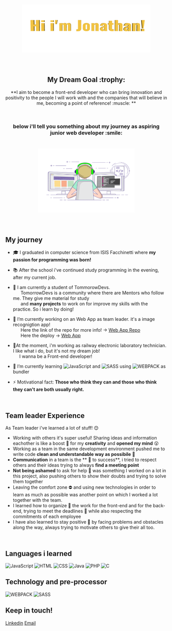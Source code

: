 <h1 align="center"><img src="https://github.com/JonathanMauroFerrara/JonathanMauroFerrara/blob/main/Assets/jonathan.gif" alt = "hi" width="400px" height="150px"></h1>
<br>
<h2 align="center"> My Dream Goal :trophy: </h2>
<p align="center">**I aim to become a front-end developer who can bring innovation and positivity to the people I will work with and the companies that will believe in me, becoming a point of reference! :muscle: **</p> 
<br>
<h3 align="center">below i'll tell you something about my journey as aspiring junior web developer :smile:</h3>
<h1 align="center"><img src="https://github.com/JonathanMauroFerrara/JonathanMauroFerrara/blob/main/Assets/Coding-guy-2.gif" alt = "hi" width="300px" height="200px"></h1>
<br>






### <h2>My journey</h2> 
- :mortar_board: I graduated in computer science from ISIS Facchinetti where **my passion for programming was born!**
- :books: After the school i've continued study programming in the evening, after my current job.

- :school: I am currently a student of TommorowDevs.<br>
&nbsp;&nbsp;&nbsp;&nbsp;&nbsp; TomorrowDevs is a community where there are Mentors who follow me. They give me material for study <br>
&nbsp;&nbsp;&nbsp;&nbsp;&nbsp; and **many projects** to work on for improve my skills with the practice. So i learn by doing!

- 🔭 I’m currently working on an Web App as team leader. it's a image recognigtion app! <br  >
&nbsp;&nbsp;&nbsp;&nbsp;&nbsp; Here the link of the repo for more info! -> [Web App Repo](https://github.com/TD-team3/img-recognition-web-app-fe) <br>
&nbsp;&nbsp;&nbsp;&nbsp;&nbsp; Here the deploy -> [Web App](https://gracious-mcclintock-220460.netlify.app/index.html)

- :tram:At the moment, i'm working as railway electronic laboratory technician. I like what i do, but it's not my dream job! <br>
&nbsp;&nbsp;&nbsp;&nbsp;&nbsp;I wanna be a Front-end developer!


- 🌱 I’m currently learning  ![JavaScript](https://img.shields.io/badge/-JavaScript-fff?&logo=JavaScript&logoColor=ddc508)  and  ![SASS](https://img.shields.io/badge/-SASS-fff?&logo=SASS&logoColor=blue) using ![WEBPACK](https://img.shields.io/badge/-WEBPACK-fff?&logo=WEBPACK&logoColor=lightblue) as bundler

- ⚡ Motivational fact: **Those who think they can and those who think they can't are both usually right.**
<br>


### <h2>Team leader Experience</h2>
As Team leader i've learned a lot of stuff! :blush:
- Working with others it's super useful! Sharing ideas and information eachother is like a boost :rocket: for my **creativity** and **opened my mind** :open_mouth:
- Working as a team in the same development environment pushed me to write code **clean and understandable way as possibile** :construction_worker:
- **Communication**  in a team is the ** :key: to success**, i tried to respect others and their ideas trying to always **find a meeting point**
- **Not being ashamed** to ask for help :raising_hand: was something I worked on a lot in this project, also pushing others to show their doubts and trying to solve them together
- Leaving the comfort zone :no_entry: and using new technologies in order to learn as much as possible was another point on which I worked a lot together with the team.
- I learned how to organize :bookmark_tabs: the work for the front-end and for the back-end, trying to meet the deadlines :calendar: while also respecting the commitments of each employee
- I have also learned to stay positive :muscle: by facing problems and obstacles along the way, always trying to motivate others to give their all too.
<br>


### <h2>Languages i learned</h2>

![JavaScript](https://img.shields.io/badge/-JavaScript-fff?&logo=JavaScript&logoColor=ddc508)
![HTML](https://img.shields.io/badge/-HTML-fff?&logo=HTML5)
![CSS](https://img.shields.io/badge/-CSS-fff?&logo=CSS3&logoColor=blue)
![Java](https://img.shields.io/badge/-Java-fff?&logo=Java&logoColor=007396)
![PHP](https://img.shields.io/badge/-PHP-fff?&logo=PHP)
![C](https://img.shields.io/badge/-C-fff?&logo=c%2b%2b&logoColor=00599C)


### <h2>Technology and pre-processor</h2>
![WEBPACK](https://img.shields.io/badge/-WEBPACK-fff?&logo=WEBPACK&logoColor=lightblue)
![SASS](https://img.shields.io/badge/-SASS-fff?&logo=SASS&logoColor=blue)
<br>

<h2> Keep in touch! </h2>
 <a href= "https://www.linkedin.com/in/mauro-jonathan-ferrara-651740163/">Linkedin</a>  <a href="jonathanmauro.ferrara@gmail.com">Email</a>
